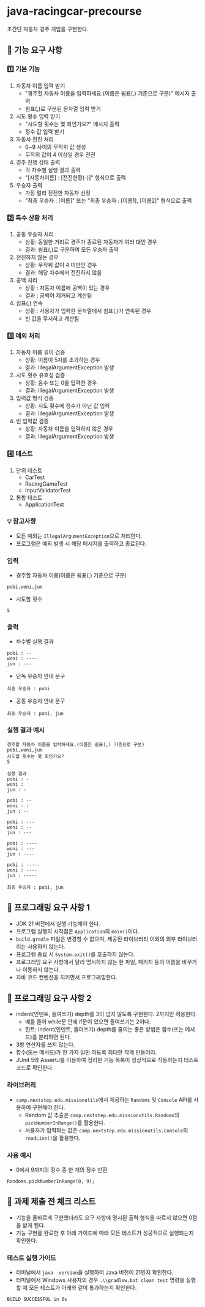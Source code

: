 # java-racingcar-precourse
초간단 자동차 경주 게임을 구현한다.

## 🚀 기능 요구 사항

### 1️⃣ 기본 기능
1. 자동차 이름 입력 받기
   - "경주할 자동차 이름을 입력하세요.(이름은 쉼표(,) 기준으로 구분)" 메시지 출력 
   - 쉼표(,)로 구분된 문자열 입력 받기 
2. 시도 횟수 입력 받기
   - "시도할 횟수는 몇 회인가요?" 메시지 출력 
   - 정수 값 입력 받기 
3. 자동차 전진 처리 
   - 0~9 사이의 무작위 값 생성 
   - 무작위 값이 4 이상일 경우 전진 
4. 경주 진행 상태 출력 
    - 각 차수별 실행 결과 출력
    - "[자동차이름] : [전진현황(-)]" 형식으로 출력 
5. 우승자 출력 
    - 가장 멀리 전진한 자동차 선정
    - "최종 우승자 : [이름]" 또는 "최종 우승자 : [이름1], [이름2]" 형식으로 출력

### 2️⃣ 특수 상황 처리
1. 공동 우승자 처리
   - 상황: 동일한 거리로 경주가 종료된 자동차가 여러 대인 경우 
   - 결과: 쉼표(,)로 구분하여 모든 우승자 출력
2. 전진하지 않는 경우 
   - 상황: 무작위 값이 4 미만인 경우 
   - 결과: 해당 차수에서 전진하지 않음
3. 공백 처리
   - 상황 : 자동차 이름에 공백이 있는 경우
   - 결과 : 공백이 제거되고 계산됨
4. 쉼표(,) 연속
   - 상황 : 사용자가 입력한 문자열에서 쉼표(,)가 연속된 경우
   - 빈 값을 무시하고 계산됨

### 3️⃣ 예외 처리
1. 자동차 이름 길이 검증
   - 상황: 이름이 5자를 초과하는 경우
   - 결과: IllegalArgumentException 발생
2. 시도 횟수 유효성 검증
   - 상황: 음수 또는 0을 입력한 경우
   - 결과: IllegalArgumentException 발생
3. 입력값 형식 검증
   - 상황: 시도 횟수에 정수가 아닌 값 입력
   - 결과: IllegalArgumentException 발생
4. 빈 입력값 검증
   - 상황: 자동차 이름을 입력하지 않은 경우
   - 결과: IllegalArgumentException 발생

### 4️⃣ 테스트
1. 단위 테스트
   - CarTest
   - RacingGameTest
   - InputValidatorTest
3. 통합 테스트
   - ApplicationTest

### 💡 참고사항
- 모든 예외는 `IllegalArgumentException`으로 처리한다.
- 프로그램은 예외 발생 시 해당 메시지를 출력하고 종료된다.

### 입력
- 경주할 자동차 이름(이름은 쉼표(,) 기준으로 구분)
```
pobi,woni,jun
```
- 시도할 횟수
```
5
```

### 출력
- 차수별 실행 결과
```
pobi : --
woni : ----
jun : ---
```
- 단독 우승자 안내 문구
```
최종 우승자 : pobi
```
- 공동 우승자 안내 문구
```
최종 우승자 : pobi, jun
```

### 실행 결과 예시
````
경주할 자동차 이름을 입력하세요.(이름은 쉼표(,) 기준으로 구분)
pobi,woni,jun
시도할 횟수는 몇 회인가요?
5

실행 결과
pobi : -
woni :
jun : -

pobi : --
woni : -
jun : --

pobi : ---
woni : --
jun : ---

pobi : ----
woni : ---
jun : ----

pobi : -----
woni : ----
jun : -----

최종 우승자 : pobi, jun
````

## 🎯 프로그래밍 요구 사항 1
- JDK 21 버전에서 실행 가능해야 한다.
- 프로그램 실행의 시작점은 `Application`의 `main()`이다.
- `build.gradle` 파일은 변경할 수 없으며, 제공된 라이브러리 이외의 외부 라이브러리는 사용하지 않는다.
- 프로그램 종료 시 `System.exit()`를 호출하지 않는다.
- 프로그래밍 요구 사항에서 달리 명시하지 않는 한 파일, 패키지 등의 이름을 바꾸거나 이동하지 않는다.
- 자바 코드 컨벤션을 지키면서 프로그래밍한다.

## 🎯 프로그래밍 요구 사항 2
- indent(인덴트, 들여쓰기) depth를 3이 넘지 않도록 구현한다. 2까지만 허용한다.
    - 예를 들어 while문 안에 if문이 있으면 들여쓰기는 2이다.
    - 힌트: indent(인덴트, 들여쓰기) depth를 줄이는 좋은 방법은 함수(또는 메서드)를 분리하면 된다.
- 3항 연산자를 쓰지 않는다.
- 함수(또는 메서드)가 한 가지 일만 하도록 최대한 작게 만들어라.
- JUnit 5와 AssertJ를 이용하여 정리한 기능 목록이 정상적으로 작동하는지 테스트 코드로 확인한다.

### 라이브러리
- `camp.nextstep.edu.missionutils`에서 제공하는 `Randoms` 및 `Console` API를 사용하여 구현해야 한다. 
  - Random 값 추출은 `camp.nextstep.edu.missionutils.Randoms`의 `pickNumberInRange()`를 활용한다. 
  - 사용자가 입력하는 값은 `camp.nextstep.edu.missionutils.Console`의 `readLine()`을 활용한다.
  
### 사용 예시
- 0에서 9까지의 정수 중 한 개의 정수 반환
````
Randoms.pickNumberInRange(0, 9);
````

## 🚨 과제 제출 전 체크 리스트
- 기능을 올바르게 구현했더라도 요구 사항에 명시된 출력 형식을 따르지 않으면 0점을 받게 된다.
- 기능 구현을 완료한 후 아래 가이드에 따라 모든 테스트가 성공적으로 실행되는지 확인한다.

### 테스트 실행 가이드
- 터미널에서 `java -version`을 실행하여 Java 버전이 21인지 확인한다.
- 터미널에서 Windows 사용자의 경우 `.\\gradlew.bat clean test` 명령을 실행할 때 모든 테스트가 아래와 같이 통과하는지 확인한다.
````
BUILD SUCCESSFUL in 0s
````
